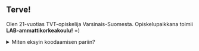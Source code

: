 ## Terve!

Olen 21-vuotias TVT-opiskelija Varsinais-Suomesta. Opiskelupaikkana toimii **LAB-ammattikorkeakoulu!** =)

<details>
  <summary>Miten eksyin koodaamisen pariin?</summary>
  
    Kiinnostus koodaamisesta lähti vuoden 2018 alussa, jolloin törmäsin suomalaiseen roolipeliyhteisöön GTA V pelissä. Kyseiseen peliin sai asennettua [FiveM](https://fivem.net) nimisen modin, joka mahdollisti online palvelimien tekemisen modatulla pohjalla. Hyvin nopeasti aloinkin omaa palvelinta jo koodaamaan. Skriptit, joita FiveM käyttää, kirjoitetaan pääsääntöisesti .lua tai .js kielillä. 
    Viimeiset 7-vuotta olenkin siis pyöritellyt suurimmaksi osaksi javascriptiä tai luaa. Tietokantoja on samasta syystä päässyt opettelemaan samat seitsemän vuotta. Nykyään FiveM on jo hyvin tunnettu alusta. Itseasiassa viimeisin pelipalvelin, jossa olen ollut koodaamassa kasvoi yli _5000_ pelaajan yhteisöksi. Kyseisen [palvelimen](https://palvelinx.fi) suljimme kesällä, mutta nettisivut ovat vielä 
    päällä, jos mielenkiinto heräsi. 

</details>
